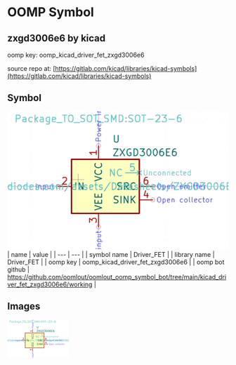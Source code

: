 # OOMP Symbol  
## zxgd3006e6  by kicad  
  
oomp key: oomp_kicad_driver_fet_zxgd3006e6  
  
source repo at: [https://gitlab.com/kicad/libraries/kicad-symbols](https://gitlab.com/kicad/libraries/kicad-symbols)  
## Symbol  
  
[![working.png](working_600.png)](working.png)  
| name | value | 
| --- | --- | 
| symbol name | Driver_FET | 
| library name | Driver_FET | 
| oomp key | oomp_kicad_driver_fet_zxgd3006e6 | 
| oomp bot github | https://github.com/oomlout/oomlout_oomp_symbol_bot/tree/main/kicad_driver_fet_zxgd3006e6/working | 
## Images  
  
[![working.png](working_140.png)](working.png)  
